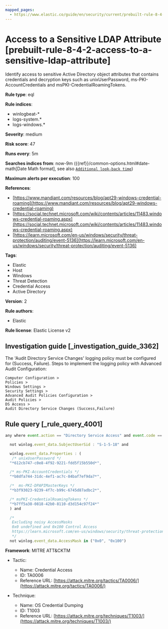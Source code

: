 ```yaml
---
mapped_pages:
  - https://www.elastic.co/guide/en/security/current/prebuilt-rule-8-4-2-access-to-a-sensitive-ldap-attribute.html
---
```


# Access to a Sensitive LDAP Attribute [prebuilt-rule-8-4-2-access-to-a-sensitive-ldap-attribute]

Identify access to sensitive Active Directory object attributes that contains credentials and decryption keys such as unixUserPassword, ms-PKI-AccountCredentials and msPKI-CredentialRoamingTokens.

**Rule type**: eql

**Rule indices**:

* winlogbeat-*
* logs-system.*
* logs-windows.*

**Severity**: medium

**Risk score**: 47

**Runs every**: 5m

**Searches indices from**: now-9m ({{ref}}/common-options.html#date-math[Date Math format], see also [`Additional look-back time`](docs-content://solutions/security/detect-and-alert/create-detection-rule.md#rule-schedule))

**Maximum alerts per execution**: 100

**References**:

* [https://www.mandiant.com/resources/blog/apt29-windows-credential-roaming](https://www.mandiant.com/resources/blog/apt29-windows-credential-roaming)
* [https://social.technet.microsoft.com/wiki/contents/articles/11483.windows-credential-roaming.aspx](https://social.technet.microsoft.com/wiki/contents/articles/11483.windows-credential-roaming.aspx)
* [https://learn.microsoft.com/en-us/windows/security/threat-protection/auditing/event-5136](https://learn.microsoft.com/en-us/windows/security/threat-protection/auditing/event-5136)

**Tags**:

* Elastic
* Host
* Windows
* Threat Detection
* Credential Access
* Active Directory

**Version**: 2

**Rule authors**:

* Elastic

**Rule license**: Elastic License v2

## Investigation guide [_investigation_guide_3362]

The 'Audit Directory Service Changes' logging policy must be configured for (Success, Failure).
Steps to implement the logging policy with Advanced Audit Configuration:

```
Computer Configuration >
Policies >
Windows Settings >
Security Settings >
Advanced Audit Policies Configuration >
Audit Policies >
DS Access >
Audit Directory Service Changes (Success,Failure)
```

## Rule query [_rule_query_4001]

```js
any where event.action == "Directory Service Access" and event.code == "4662" and

  not winlog.event_data.SubjectUserSid : "S-1-5-18" and

  winlog.event_data.Properties : (
   /* unixUserPassword */
  "*612cb747-c0e8-4f92-9221-fdd5f15b550d*",

  /* ms-PKI-AccountCredentials */
  "*b8dfa744-31dc-4ef1-ac7c-84baf7ef9da7*",

  /*  ms-PKI-DPAPIMasterKeys */
  "*b3f93023-9239-4f7c-b99c-6745d87adbc2*",

  /* msPKI-CredentialRoamingTokens */
  "*b7ff5a38-0818-42b0-8110-d3d154c97f24*"
  ) and

  /*
   Excluding noisy AccessMasks
   0x0 undefined and 0x100 Control Access
   https://learn.microsoft.com/en-us/windows/security/threat-protection/auditing/event-4662
   */
  not winlog.event_data.AccessMask in ("0x0", "0x100")
```

**Framework**: MITRE ATT&CKTM

* Tactic:

    * Name: Credential Access
    * ID: TA0006
    * Reference URL: [https://attack.mitre.org/tactics/TA0006/](https://attack.mitre.org/tactics/TA0006/)

* Technique:

    * Name: OS Credential Dumping
    * ID: T1003
    * Reference URL: [https://attack.mitre.org/techniques/T1003/](https://attack.mitre.org/techniques/T1003/)



